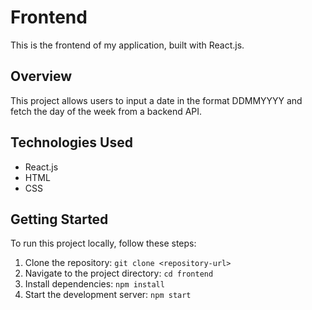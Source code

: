 # Frontend

This is the frontend of my application, built with React.js.

## Overview

This project allows users to input a date in the format DDMMYYYY and fetch the day of the week from a backend API.

## Technologies Used

- React.js
- HTML
- CSS

## Getting Started

To run this project locally, follow these steps:

1. Clone the repository: `git clone <repository-url>`
2. Navigate to the project directory: `cd frontend`
3. Install dependencies: `npm install`
4. Start the development server: `npm start`


